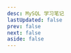 ```yaml
---
desc: MySQL 学习笔记
lastUpdated: false
prev: false
next: false
aside: false
---
```


<SummaryPage path="/后端知识/MySQL/" :desc="$frontmatter.desc"></SummaryPage>
